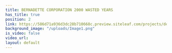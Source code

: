 ```yaml
---
title: BERNADETTE CORPORATION 2000 WASTED YEARS
has_title: true
position: 2
link: https://586d71a936d3dc28b710668c.preview.siteleaf.com/projects/demo5/
background_image: "/uploads/Image1.png"
is_video: false
video_url:
layout: default
---
```

